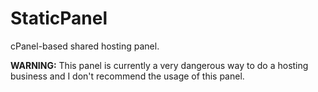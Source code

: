 # StaticPanel

cPanel-based shared hosting panel.

**WARNING:** This panel is currently a very dangerous way to do a hosting business and I don't recommend the usage of this panel.